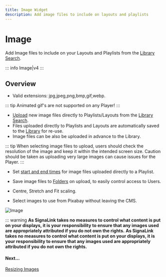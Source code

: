 ```yaml
---
title: Image Widget
description: Add image files to include on layouts and playlists
---
```


# Image

Add Image files to include on your Layouts and Playlists from the [Library Search](/guide/layouts/editor/library-search).

::: info
Image|v4
:::

## Overview

- Valid extensions: jpg,jpeg,png,bmp,gif,webp.

::: tip
Animated gif's are not supported on any Player!
:::

- [Upload](/guide/media/library#add-media-upload) new image files directly to Playlists/Layouts from the [Library Search](/guide/layouts/editor/library-search).
- Files uploaded directly to Playlists and Layouts are automatically saved to the [Library](/guide/media/library) for re-use.
- Image files can be also be uploaded in advance to the Library.

::: tip
When selecting image files to upload, users should check the resolution of the image and keep it within the intended screen size. Caution should be taken as uploading very large images can cause issues for the Player.
:::

- Set [start and end times](/guide/media/playlists#widget-expiry-dates) for image files uploaded directly to a Playlist.

- Save image files to [Folders](/guide/tour/folders#saving-to-folders) on upload, to easily control access to Users.

- Centre, Stretch and Fit scaling.

- Select images to use from Pixabay without leaving the CMS.

![Image](/img/v4_media_module_image.png)

::: warning
**As SignaLink takes no measures to control what content is put on your displays, it is your responsibility to ensure that any images used are appropriately attributed if you do not own the rights.**
**As SignaLink takes no measures to control what content is put on your displays, it is your responsibility to ensure that any images used are appropriately attributed if you do not own the rights.**

#### Next...

[Resizing Images](tour_cms_settings#content-resizing-images) 